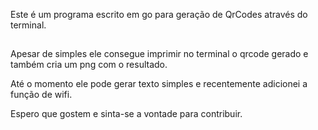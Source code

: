 Este é um programa escrito em go para geração de QrCodes através do terminal.
 ##
Apesar de simples ele consegue imprimir no terminal o qrcode gerado e também cria um png com o resultado.

Até o momento ele pode gerar texto simples e recentemente adicionei a função de wifi.

Espero que gostem e sinta-se a vontade para contribuir.
